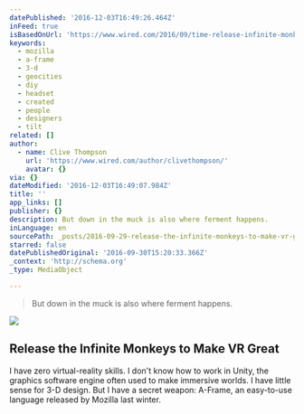 ```yaml
---
datePublished: '2016-12-03T16:49:26.464Z'
inFeed: true
isBasedOnUrl: 'https://www.wired.com/2016/09/time-release-infinite-monkeys-vr/'
keywords:
  - mozilla
  - a-frame
  - 3-d
  - geocities
  - diy
  - headset
  - created
  - people
  - designers
  - tilt
related: []
author:
  - name: Clive Thompson
    url: 'https://www.wired.com/author/clivethompson/'
    avatar: {}
via: {}
dateModified: '2016-12-03T16:49:07.984Z'
title: ''
app_links: []
publisher: {}
description: But down in the muck is also where ferment happens.
inLanguage: en
sourcePath: _posts/2016-09-29-release-the-infinite-monkeys-to-make-vr-great.md
starred: false
datePublishedOriginal: '2016-09-30T15:20:33.366Z'
_context: 'http://schema.org'
_type: MediaObject

---
```

> But down in the muck is also where ferment happens.

<article style=""><img src="https://www.wired.com/wp-content/uploads/2016/08/ap2409_thompson-main-1200x630-e1474663170781.jpg" /><h1>Release the Infinite Monkeys to Make VR Great</h1><p>I have zero virtual-reality skills. I don't know how to work in Unity, the graphics software engine often used to make immersive worlds. I have little sense for 3-D design. But I have a secret weapon: A-Frame, an easy-to-use language released by Mozilla last winter.</p></article>